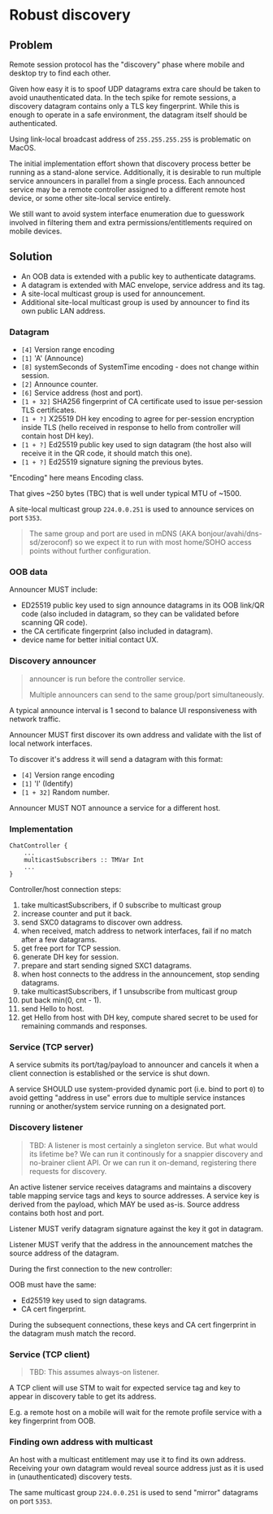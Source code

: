 # Robust discovery

## Problem

Remote session protocol has the "discovery" phase where mobile and desktop try to find each other.

Given how easy it is to spoof UDP datagrams extra care should be taken to avoid unauthenticated data.
In the tech spike for remote sessions, a discovery datagram contains only a TLS key fingerprint.
While this is enough to operate in a safe environment, the datagram itself should be authenticated.

Using link-local broadcast address of `255.255.255.255` is problematic on MacOS.

The initial implementation effort shown that discovery process better be running as a stand-alone service.
Additionally, it is desirable to run multiple service announcers in parallel from a single process.
Each announced service may be a remote controller assigned to a different remote host device, or some other site-local service entirely.

We still want to avoid system interface enumeration due to guesswork involved in filtering them and extra permissions/entitlements required on mobile devices.

## Solution

* An OOB data is extended with a public key to authenticate datagrams.
* A datagram is extended with MAC envelope, service address and its tag.
* A site-local multicast group is used for announcement.
* Additional site-local multicast group is used by announcer to find its own public LAN address.

### Datagram

- `[4]` Version range encoding
- `[1]` 'A' (Announce)
- `[8]` systemSeconds of SystemTime encoding - does not change within session.
- `[2]` Announce counter.
- `[6]` Service address (host and port).
- `[1 + 32]` SHA256 fingerprint of CA certificate used to issue per-session TLS certificates.
- `[1 + ?]` X25519 DH key encoding to agree for per-session encryption inside TLS (hello received in response to hello from controller will contain host DH key).
- `[1 + ?]` Ed25519 public key used to sign datagram (the host also will receive it in the QR code, it should match this one).
- `[1 + ?]` Ed25519 signature signing the previous bytes.

"Encoding" here means Encoding class.

That gives ~250 bytes (TBC) that is well under typical MTU of ~1500.

A site-local multicast group `224.0.0.251` is used to announce services on port `5353`.

> The same group and port are used in mDNS (AKA bonjour/avahi/dns-sd/zeroconf) so we expect it to run with most home/SOHO access points without further configuration.

### OOB data

Announcer MUST include:
- ED25519 public key used to sign announce datagrams in its OOB link/QR code (also included in datagram, so they can be validated before scanning QR code).
- the CA certificate fingerprint (also included in datagram).
- device name for better initial contact UX.

### Discovery announcer

> announcer is run before the controller service.
>
> Multiple announcers can send to the same group/port simultaneously.

A typical announce interval is 1 second to balance UI responsiveness with network traffic.

Announcer MUST first discover its own address and validate with the list of local network interfaces.

To discover it's address it will send a datagram with this format:

- `[4]` Version range encoding
- `[1]` 'I' (Identify)
- `[1 + 32]` Random number.

Announcer MUST NOT announce a service for a different host.

### Implementation

```
ChatController {
    ...
    multicastSubscribers :: TMVar Int
    ...
}
```

Controller/host connection steps:

1. take multicastSubscribers, if 0 subscribe to multicast group
2. increase counter and put it back.
3. send SXC0 datagrams to discover own address.
4. when received, match address to network interfaces, fail if no match after a few datagrams.
5. get free port for TCP session.
6. generate DH key for session.
7. prepare and start sending signed SXC1 datagrams.
8. when host connects to the address in the announcement, stop sending datagrams.
9. take multicastSubscribers, if 1 unsubscribe from multicast group
10. put back min(0, cnt - 1).
11. send Hello to host.
12. get Hello from host with DH key, compute shared secret to be used for remaining  commands and responses.

### Service (TCP server)

A service submits its port/tag/payload to announcer and cancels it when a client connection is established or the service is shut down.

A service SHOULD use system-provided dynamic port (i.e. bind to port `0`) to avoid getting "address in use" errors due to multiple service instances running or another/system service running on a designated port.

### Discovery listener

> TBD: A listener is most certainly a singleton service. But what would its lifetime be?
> We can run it continously for a snappier discovery and no-brainer client API.
> Or we can run it on-demand, registering there requests for discovery.

An active listener service receives datagrams and maintains a discovery table mapping service tags and keys to source addresses.
A service key is derived from the payload, which MAY be used as-is.
Source address contains both host and port.

Listener MUST verify datagram signature against the key it got in datagram.

Listener MUST verify that the address in the announcement matches the source address of the datagram.

During the first connection to the new controller:

OOB must have the same:
- Ed25519 key used to sign datagrams.
- CA cert fingerprint.

During the subsequent connections, these keys and CA cert fingerprint in the datagram mush match the record.

### Service (TCP client)

> TBD: This assumes always-on listener.

A TCP client will use STM to wait for expected service tag and key to appear in discovery table to get its address.

E.g. a remote host on a mobile will wait for the remote profile service with a key fingerprint from OOB.

### Finding own address with multicast

An host with a multicast entitlement may use it to find its own address.
Receiving your own datagram would reveal source address just as it is used in (unauthenticated) discovery tests.

The same multicast group `224.0.0.251` is used to send "mirror" datagrams on port `5353`.
